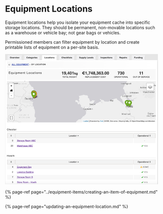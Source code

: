 # Equipment Locations

Equipment locations help you isolate your equipment cache into specific storage locations. They should be permanent, non-movable locations such as a warehouse or vehicle bay; not gear bags or vehicles.  
  
Permissioned members can filter equipment by location and create printable lists of equipment on a per-site basis.  


![](../../.gitbook/assets/equipment-locations.png)

{% page-ref page="../equipment-items/creating-an-item-of-equipment.md" %}

{% page-ref page="updating-an-equipment-location.md" %}



